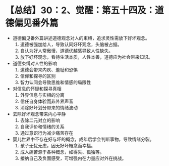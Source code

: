 # 【总结】30：2、觉醒：第五十四及：道德偏见番外篇

-   道德偏见番外篇讲述道德观念对人的束缚，追求灵性需放下好坏观念。
    1.  道德被强加给人，导致认同好坏观念，头脑被占据。
    2.  自认为好人常傲慢，道德优越感导致人性缺失。
    3.  放下好坏观念，看待生活本质，人性本善，道德应为社会带来知识。
-   道德束缚对人性的影响
    1.  道德会带来内疚、羞耻和恐惧
    2.  信仰和探寻的区别
    3.  智力认同会导致思维和情感的局限性
-   对信息的怀疑和探寻真相
    1.  外界信息与实相的分离
    2.  信任自身体验而非外界声音
    3.  消除好坏划分带来的情绪波动
-   去除好坏观念带来内心平静
    1.  去除二元对立的影响
    2.  自我评价和情绪的关系
    3.  通过意识行为减少痛苦存在
-   婴儿世界中不存在好与坏的概念，成年后学会判断事物，导致情绪分裂。
    1.  孩子无忧无虑，因无好坏概念而幸福。
    2.  成人痛苦源于各种概念，如得失、孤独等。
    3.  接纳自己及负面感受，可增强内在力量应对外在挑战。
